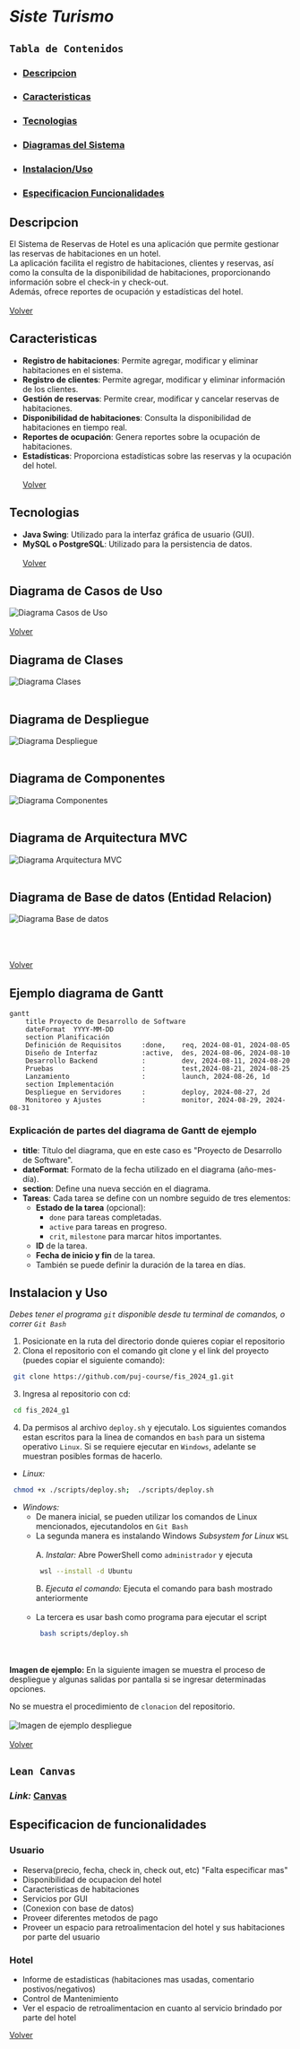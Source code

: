 # *Siste Turismo*

<!-- fis_2024_g1 -->

## `Tabla de Contenidos`
- ### [Descripcion](#descripcion "Ir a Descripcion")
- ### [Caracteristicas](#caracteristicas "Ir a Caracteristicas")
- ### [Tecnologias](#tecnologias "Ir a Tecnologias")
- ### [Diagramas del Sistema](#diagrama-de-casos-de-uso "Ir a Diagrama Casos de Uso")
- ### [Instalacion/Uso](#instalacion-y-uso "Ir a Instalacion y Uso")
- ### [Especificacion Funcionalidades](#especificacion-de-funcionalidades "Ir a Especificacion de Funcionalidades")

## Descripcion
El Sistema de Reservas de Hotel es una aplicación que permite gestionar las reservas de habitaciones en un hotel.  
La aplicación facilita el registro de habitaciones, clientes y reservas, así como la consulta de la disponibilidad de habitaciones, proporcionando información sobre el check-in y check-out.  
Además, ofrece reportes de ocupación y estadísticas del hotel.
<br><br>
[Volver](#tabla-de-contenidos "Regresar a tabla de contenidos")

## Caracteristicas
- **Registro de habitaciones**: Permite agregar, modificar y eliminar habitaciones en el sistema.
- **Registro de clientes**: Permite agregar, modificar y eliminar información de los clientes.
- **Gestión de reservas**: Permite crear, modificar y cancelar reservas de habitaciones.
- **Disponibilidad de habitaciones**: Consulta la disponibilidad de habitaciones en tiempo real.
- **Reportes de ocupación**: Genera reportes sobre la ocupación de habitaciones.
- **Estadísticas**: Proporciona estadísticas sobre las reservas y la ocupación del hotel.
<br><br>
[Volver](#tabla-de-contenidos "Regresar a tabla de contenidos")

## Tecnologias
- **Java Swing**: Utilizado para la interfaz gráfica de usuario (GUI).
- **MySQL o PostgreSQL**: Utilizado para la persistencia de datos.
<br><br>
[Volver](#tabla-de-contenidos "Regresar a tabla de contenidos")

## Diagrama de Casos de Uso
![Diagrama Casos de Uso](https://github.com/ErickSalazar07/Web/blob/main/pictures/userCase.png?raw=true)
<br><br>
[Volver](#tabla-de-contenidos "Regresar a tabla de contenidos")

## Diagrama de Clases
![Diagrama Clases](https://github.com/ErickSalazar07/Web/blob/main/pictures/Clases.jfif?raw=true)
<br><br>

## Diagrama de Despliegue
![Diagrama Despliegue](https://github.com/ErickSalazar07/Web/blob/main/pictures/Despliegue.jfif?raw=true)
<br><br>

## Diagrama de Componentes
![Diagrama Componentes](https://github.com/ErickSalazar07/Web/blob/main/pictures/Componentes.jfif?raw=true)
<br><br>

## Diagrama de Arquitectura MVC
![Diagrama Arquitectura MVC](https://github.com/ErickSalazar07/Web/blob/main/pictures/ArquitecturaMVC.jfif?raw=true)
<br><br>


## Diagrama de Base de datos (Entidad Relacion)
![Diagrama Base de datos](https://github.com/ErickSalazar07/Web/blob/main/pictures/Basededatos.jfif?raw=true)
<br><br>

<br><br>
[Volver](#tabla-de-contenidos "Regresar a tabla de contenidos")

## Ejemplo diagrama de Gantt

```mermaid
gantt
    title Proyecto de Desarrollo de Software
    dateFormat  YYYY-MM-DD
    section Planificación
    Definición de Requisitos     :done,    req, 2024-08-01, 2024-08-05
    Diseño de Interfaz           :active,  des, 2024-08-06, 2024-08-10
    Desarrollo Backend           :         dev, 2024-08-11, 2024-08-20
    Pruebas                      :         test,2024-08-21, 2024-08-25
    Lanzamiento                  :         launch, 2024-08-26, 1d
    section Implementación
    Despliegue en Servidores     :         deploy, 2024-08-27, 2d
    Monitoreo y Ajustes          :         monitor, 2024-08-29, 2024-08-31
```

### Explicación de partes del diagrama de Gantt de ejemplo

- **title**: Título del diagrama, que en este caso es "Proyecto de Desarrollo de Software".
- **dateFormat**: Formato de la fecha utilizado en el diagrama (año-mes-día).
- **section**: Define una nueva sección en el diagrama.
- **Tareas**: Cada tarea se define con un nombre seguido de tres elementos:
  - **Estado de la tarea** (opcional):
    - `done` para tareas completadas.
    - `active` para tareas en progreso.
    - `crit`, `milestone` para marcar hitos importantes.
  - **ID** de la tarea.
  - **Fecha de inicio y fin** de la tarea.
  - También se puede definir la duración de la tarea en días.

## Instalacion y Uso
*Debes tener el programa `git` disponible desde tu terminal de comandos, o correr `Git Bash`*  
1. Posicionate en la ruta del directorio donde quieres copiar el repositorio
2. Clona el repositorio con el comando git clone y el link del proyecto (puedes copiar el siguiente comando):
```sh
 git clone https://github.com/puj-course/fis_2024_g1.git
```
3. Ingresa al repositorio con cd:
```sh
 cd fis_2024_g1
```
4. Da permisos al archivo `deploy.sh` y ejecutalo.
Los siguientes comandos estan escritos para la linea de comandos en `bash` para un sistema operativo `Linux`. Si se requiere ejecutar en `Windows`, adelante se muestran posibles formas de hacerlo.  
 * *Linux:*
 ```sh
  chmod +x ./scripts/deploy.sh;  ./scripts/deploy.sh
 ```
 * *Windows:*  
   * De manera inicial, se pueden utilizar los comandos de Linux mencionados, ejecutandolos en `Git Bash`
   * La segunda manera es instalando Windows *Subsystem for Linux* `WSL`
     <br><br>
     A. *Instalar:* Abre PowerShell como `administrador` y ejecuta
       ```sh
        wsl --install -d Ubuntu
       ```
     B. *Ejecuta el comando:* Ejecuta el comando para bash mostrado anteriormente
     <br><br>
   * La tercera es usar bash como programa para ejecutar el script
     ```sh
      bash scripts/deploy.sh
     ```  
 <br><br>
**Imagen de ejemplo:** En la siguiente imagen se muestra el proceso de despliegue y algunas salidas por pantalla si se ingresar determinadas opciones.

No se muestra el procedimiento de `clonacion` del repositorio.  
<br>
![Imagen de ejemplo despliegue](https://github.com/ErickSalazar07/Web/blob/main/pictures/ejemploDespliegue.png?raw=true)
<br><br>
[Volver](#tabla-de-contenidos "Regresar a tabla de contenidos")

## `Lean Canvas`  
### ***Link:*** [Canvas](https://www.canva.com/design/DAGL5-BW-tM/t6wcoT0ZNaTMHwAL7HTbfA/edit?utm_content=DAGL5-BW-tM&utm_campaign=designshare&utm_medium=link2&utm_source=sharebutton) 

## Especificacion de funcionalidades

### Usuario
* Reserva(precio, fecha, check in, check out, etc) "Falta especificar mas"
* Disponibilidad de ocupacion del hotel
* Caracteristicas de habitaciones
* Servicios por GUI
* (Conexion con base de datos)
* Proveer diferentes metodos de pago
* Proveer un espacio para retroalimentacion del hotel y sus habitaciones por parte del usuario  

### Hotel
* Informe de estadisticas (habitaciones mas usadas, comentario postivos/negativos)  
* Control de Mantenimiento
* Ver el espacio de retroalimentacion en cuanto al servicio brindado por parte del hotel  

[Volver](#tabla-de-contenidos "Regresar a tabla de contenidos")
